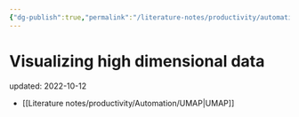```yaml
---
{"dg-publish":true,"permalink":"/literature-notes/productivity/automation/visualizing-high-dimensional-data/","dgHomeLink":true,"dgPassFrontmatter":false}
---
```



# Visualizing high dimensional data
updated: 2022-10-12


- [[Literature notes/productivity/Automation/UMAP|UMAP]]